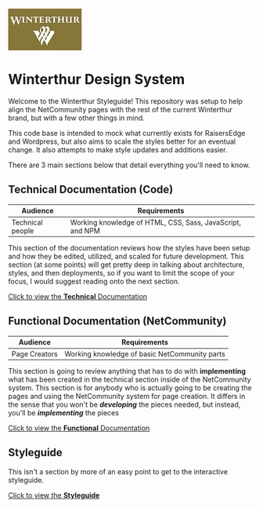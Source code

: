 ![alt text](./docs/images/winterthur-logo.jpg "Logo Title Text 1")

# Winterthur Design System

Welcome to the Winterthur Styleguide! This repository was setup to help align the NetCommunity pages with the rest of the current Winterthur brand, but with a few other things in mind.

This code base is intended to mock what currently exists for RaisersEdge and Wordpress, but also aims to scale the styles better for an eventual change. It also attempts to make style updates and additions easier.

There are 3 main sections below that detail everything you'll need to know.

## Technical Documentation (Code)

| Audience         | Requirements                                              |
| ---------------- | --------------------------------------------------------- |
| Technical people | Working knowledge of HTML, CSS, Sass, JavaScript, and NPM |

This section of the documentation reviews how the styles have been setup and how they be edited, utilized, and scaled for future development. This section (at some points) will get pretty deep in talking about architecture, styles, and then deployments, so if you want to limit the scope of your focus, I would suggest reading onto the next section.

[Click to view the **Technical** Documentation](./docs/tech/readme.md)

## Functional Documentation (NetCommunity)

| Audience      | Requirements                                  |
| ------------- | --------------------------------------------- |
| Page Creators | Working knowledge of basic NetCommunity parts |

This section is going to review anything that has to do with **implementing** what has been created in the technical section inside of the NetCommunity system. This section is for anybody who is actually going to be creating the pages and using the NetCommunity system for page creation. It differs in the sense that you won't be **_developing_** the pieces needed, but instead, you'll be **_implementing_** the pieces

[Click to view the **Functional** Documentation](./docs/system/readme.md)

## Styleguide

This isn't a section by more of an easy point to get to the interactive styleguide.

[Click to view the **Styleguide**](./styleguide/index.html)
